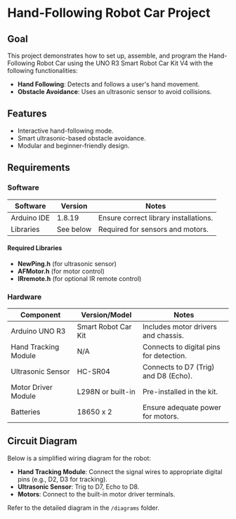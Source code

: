 # Hand-Following Robot Car Project

## Goal
This project demonstrates how to set up, assemble, and program the Hand-Following Robot Car using the UNO R3 Smart Robot Car Kit V4 with the following functionalities:
- **Hand Following**: Detects and follows a user's hand movement.
- **Obstacle Avoidance**: Uses an ultrasonic sensor to avoid collisions.

## Features
- Interactive hand-following mode.
- Smart ultrasonic-based obstacle avoidance.
- Modular and beginner-friendly design.

## Requirements

### Software
| Software       | Version  | Notes                                 |
|----------------|----------|---------------------------------------|
| Arduino IDE    | 1.8.19   | Ensure correct library installations. |
| Libraries      | See below | Required for sensors and motors.     |

#### Required Libraries
- **NewPing.h** (for ultrasonic sensor)
- **AFMotor.h** (for motor control)
- **IRremote.h** (for optional IR remote control)

### Hardware
| Component              | Version/Model        | Notes                                     |
|------------------------|----------------------|-------------------------------------------|
| Arduino UNO R3         | Smart Robot Car Kit | Includes motor drivers and chassis.       |
| Hand Tracking Module    | N/A                  | Connects to digital pins for detection.   |
| Ultrasonic Sensor      | HC-SR04             | Connects to D7 (Trig) and D8 (Echo).      |
| Motor Driver Module    | L298N or built-in   | Pre-installed in the kit.                 |
| Batteries              | 18650 x 2           | Ensure adequate power for motors.         |

## Circuit Diagram
Below is a simplified wiring diagram for the robot:
- **Hand Tracking Module**: Connect the signal wires to appropriate digital pins (e.g., D2, D3 for tracking).
- **Ultrasonic Sensor**: Trig to D7, Echo to D8.
- **Motors**: Connect to the built-in motor driver terminals.

Refer to the detailed diagram in the `/diagrams` folder.
